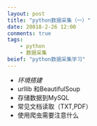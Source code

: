 ```yaml
---
layout: post
title: "python数据采集（一）"
date: 20018-2-26 12:00
conments: true
tags:
    - python
    - 数据采集
beief: "python数据采集学习"
---
```


* *环境搭建*
* urllib 和BeautifulSoup
* 存储数据到MySQL
* 常见文档读取（TXT,PDF）
* 使用爬虫需要注意什么
